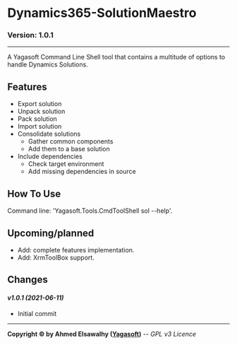 # Dynamics365-SolutionMaestro


### Version: 1.0.1
---

A Yagasoft Command Line Shell tool that contains a multitude of options to handle Dynamics Solutions.

## Features

  + Export solution
  + Unpack solution
  + Pack solution
  + Import solution
  + Consolidate solutions
    + Gather common components
    + Add them to a base solution
  + Include dependencies
    + Check target environment
    + Add missing dependencies in source

## How To Use

Command line: 'Yagasoft.Tools.CmdToolShell sol --help'.

## Upcoming/planned

+ Add: complete features implementation.
+ Add: XrmToolBox support.

## Changes

#### _v1.0.1 (2021-06-11)_
+ Initial commit

---
**Copyright &copy; by Ahmed Elsawalhy ([Yagasoft](https://yagasoft.com))** -- _GPL v3 Licence_
